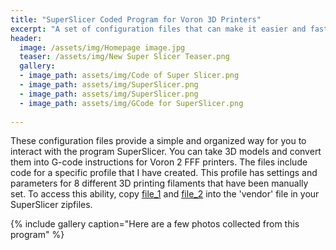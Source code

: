 ```yaml
---
title: "SuperSlicer Coded Program for Voron 3D Printers"
excerpt: "A set of configuration files that can make it easier and faster to print on Voron 2 printers."
header:
  image: /assets/img/Homepage image.jpg
  teaser: /assets/img/New Super Slicer Teaser.png
  gallery:
  - image_path: assets/img/Code of Super Slicer.png
  - image_path: assets/img/SuperSlicer.png
  - image_path: assets/img/SuperSlicer.png
  - image_path: assets/img/GCode for SuperSlicer.png
    
---
```


These configuration files provide a simple and organized way for you to interact with the program SuperSlicer. You can take 3D models and convert them into G-code instructions for Voron 2 FFF printers. The files include code for a specific profile that I have created. This profile has settings and parameters for 8 different 3D printing filaments that have been manually set. To access this ability, copy [file_1](https://vanderbilt365-my.sharepoint.com/:u:/g/personal/megan_n_mcdonald_vanderbilt_edu/EY4sLDvKz4tCgaOmNnPaaloBCTWww69SbL99BhjZhLwXrA?e=debhPa) and [file_2](https://vanderbilt365-my.sharepoint.com/:u:/g/personal/megan_n_mcdonald_vanderbilt_edu/ESOE5P6mmNxKoHXJVQkWE5gB9pM5hSTE40uMdaD9twFEGQ?e=6zyQqn) into the 'vendor' file in your SuperSlicer zipfiles. 


{% include gallery caption="Here are a few photos collected from this program" %}
